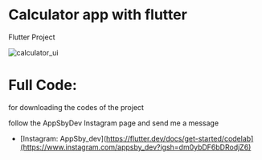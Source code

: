 # Calculator app with flutter
Flutter Project

![calculator_ui](https://appsbydev.chbk.run/api/files/5mcd64cn9lcnrwv/0l4g53u86odym61/main_SLC1nD0oPe.png)

# Full Code:
for downloading the codes of the project 

follow the AppSbyDev Instagram page and send me a message

- [Instagram: AppSby_dev](https://flutter.dev/docs/get-started/codelab](https://www.instagram.com/appsby_dev?igsh=dm0ybDF6bDRodjZ6)

